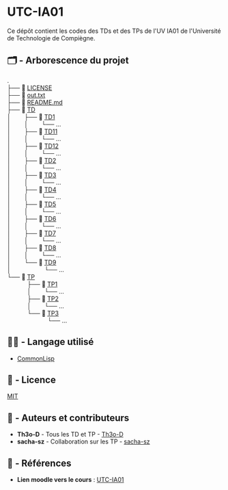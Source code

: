 # UTC-IA01
Ce dépôt contient les codes des TDs et des TPs de l'UV IA01 de l'Université de Technologie de Compiègne.

## 🗂️ - Arborescence du projet

. \
├── 📄 [LICENSE](./LICENSE) \
├── 📄 [out.txt](./out.txt) \
├── 📄 [README.md](./README.md) \
├── 📁 [TD](./TD) \
│&nbsp;&nbsp;&nbsp;&nbsp;&nbsp;&nbsp;&nbsp;&nbsp;├── 📁 [TD1](./TD/TD1) \
│&nbsp;&nbsp;&nbsp;&nbsp;&nbsp;&nbsp;&nbsp;&nbsp;│&nbsp;&nbsp;&nbsp;&nbsp;&nbsp;&nbsp;&nbsp;&nbsp;└── ...\
│&nbsp;&nbsp;&nbsp;&nbsp;&nbsp;&nbsp;&nbsp;&nbsp;├── 📁 [TD11](./TD/TD11) \
│&nbsp;&nbsp;&nbsp;&nbsp;&nbsp;&nbsp;&nbsp;&nbsp;│&nbsp;&nbsp;&nbsp;&nbsp;&nbsp;&nbsp;&nbsp;&nbsp;└── ...\
│&nbsp;&nbsp;&nbsp;&nbsp;&nbsp;&nbsp;&nbsp;&nbsp;├── 📁 [TD12](./TD/TD12) \
│&nbsp;&nbsp;&nbsp;&nbsp;&nbsp;&nbsp;&nbsp;&nbsp;│&nbsp;&nbsp;&nbsp;&nbsp;&nbsp;&nbsp;&nbsp;&nbsp;└── ...\
│&nbsp;&nbsp;&nbsp;&nbsp;&nbsp;&nbsp;&nbsp;&nbsp;├── 📁 [TD2](./TD/TD2) \
│&nbsp;&nbsp;&nbsp;&nbsp;&nbsp;&nbsp;&nbsp;&nbsp;│&nbsp;&nbsp;&nbsp;&nbsp;&nbsp;&nbsp;&nbsp;&nbsp;└── ...\
│&nbsp;&nbsp;&nbsp;&nbsp;&nbsp;&nbsp;&nbsp;&nbsp;├── 📁 [TD3](./TD/TD3) \
│&nbsp;&nbsp;&nbsp;&nbsp;&nbsp;&nbsp;&nbsp;&nbsp;│&nbsp;&nbsp;&nbsp;&nbsp;&nbsp;&nbsp;&nbsp;&nbsp;└── ...\
│&nbsp;&nbsp;&nbsp;&nbsp;&nbsp;&nbsp;&nbsp;&nbsp;├── 📁 [TD4](./TD/TD4) \
│&nbsp;&nbsp;&nbsp;&nbsp;&nbsp;&nbsp;&nbsp;&nbsp;│&nbsp;&nbsp;&nbsp;&nbsp;&nbsp;&nbsp;&nbsp;&nbsp;└── ...\
│&nbsp;&nbsp;&nbsp;&nbsp;&nbsp;&nbsp;&nbsp;&nbsp;├── 📁 [TD5](./TD/TD5) \
│&nbsp;&nbsp;&nbsp;&nbsp;&nbsp;&nbsp;&nbsp;&nbsp;│&nbsp;&nbsp;&nbsp;&nbsp;&nbsp;&nbsp;&nbsp;&nbsp;└── ...\
│&nbsp;&nbsp;&nbsp;&nbsp;&nbsp;&nbsp;&nbsp;&nbsp;├── 📁 [TD6](./TD/TD6) \
│&nbsp;&nbsp;&nbsp;&nbsp;&nbsp;&nbsp;&nbsp;&nbsp;│&nbsp;&nbsp;&nbsp;&nbsp;&nbsp;&nbsp;&nbsp;&nbsp;└── ...\
│&nbsp;&nbsp;&nbsp;&nbsp;&nbsp;&nbsp;&nbsp;&nbsp;├── 📁 [TD7](./TD/TD7) \
│&nbsp;&nbsp;&nbsp;&nbsp;&nbsp;&nbsp;&nbsp;&nbsp;│&nbsp;&nbsp;&nbsp;&nbsp;&nbsp;&nbsp;&nbsp;&nbsp;└── ...\
│&nbsp;&nbsp;&nbsp;&nbsp;&nbsp;&nbsp;&nbsp;&nbsp;├── 📁 [TD8](./TD/TD8) \
│&nbsp;&nbsp;&nbsp;&nbsp;&nbsp;&nbsp;&nbsp;&nbsp;│&nbsp;&nbsp;&nbsp;&nbsp;&nbsp;&nbsp;&nbsp;&nbsp;└── ...\
│&nbsp;&nbsp;&nbsp;&nbsp;&nbsp;&nbsp;&nbsp;&nbsp;└── 📁 [TD9](./TD/TD9) \
│&nbsp;&nbsp;&nbsp;&nbsp;&nbsp;&nbsp;&nbsp;&nbsp;&nbsp;&nbsp;&nbsp;&nbsp;&nbsp;&nbsp;&nbsp;&nbsp;&nbsp;&nbsp;&nbsp;&nbsp;└── ...\
└── 📁 [TP](./TP) \
&nbsp;&nbsp;&nbsp;&nbsp;&nbsp;&nbsp;&nbsp;&nbsp;&nbsp;&nbsp;&nbsp;&nbsp;├── 📁 [TP1](./TP/TP1) \
&nbsp;&nbsp;&nbsp;&nbsp;&nbsp;&nbsp;&nbsp;&nbsp;&nbsp;&nbsp;&nbsp;&nbsp;│&nbsp;&nbsp;&nbsp;&nbsp;&nbsp;&nbsp;&nbsp;&nbsp;└── ...\
&nbsp;&nbsp;&nbsp;&nbsp;&nbsp;&nbsp;&nbsp;&nbsp;&nbsp;&nbsp;&nbsp;&nbsp;├── 📁 [TP2](./TP/TP2) \
&nbsp;&nbsp;&nbsp;&nbsp;&nbsp;&nbsp;&nbsp;&nbsp;&nbsp;&nbsp;&nbsp;&nbsp;│&nbsp;&nbsp;&nbsp;&nbsp;&nbsp;&nbsp;&nbsp;&nbsp;└── ...\
&nbsp;&nbsp;&nbsp;&nbsp;&nbsp;&nbsp;&nbsp;&nbsp;&nbsp;&nbsp;&nbsp;&nbsp;└── 📁 [TP3](./TP/TP3) \
&nbsp;&nbsp;&nbsp;&nbsp;&nbsp;&nbsp;&nbsp;&nbsp;&nbsp;&nbsp;&nbsp;&nbsp;&nbsp;&nbsp;&nbsp;&nbsp;&nbsp;&nbsp;&nbsp;&nbsp;&nbsp;&nbsp;&nbsp;&nbsp;└── ...


## 👨‍💻 - Langage utilisé

- [CommonLisp](https://fr.wikipedia.org/wiki/Common_Lisp)

## 📝 - Licence

[MIT](LICENSE)

## 📔 - Auteurs et contributeurs

-  **Th3o-D** - Tous les TD et TP - [Th3o-D](https://github.com/Th3o-D/)
-   **sacha-sz** - Collaboration sur les TP - [sacha-sz](https://github.com/sacha-sz/)

## 📑 - Références
- **Lien moodle vers le cours** : [UTC-IA01](https://moodle.utc.fr/enrol/index.php?id=303)
